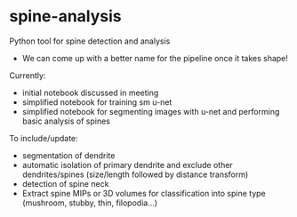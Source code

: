 # spine-analysis
Python tool for spine detection and analysis

- We can come up with a better name for the pipeline once it takes shape!

Currently:
- initial notebook discussed in meeting
- simplified notebook for training sm u-net
- simplified notebook for segmenting images with u-net and performing basic analysis of spines

To include/update:
- segmentation of dendrite
- automatic isolation of primary dendrite and exclude other dendrites/spines (size/length followed by distance transform)
- detection of spine neck
- Extract spine MIPs or 3D volumes for classification into spine type (mushroom, stubby, thin, filopodia...) 
